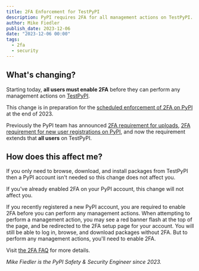 ```yaml
---
title: 2FA Enforcement for TestPyPI
description: PyPI requires 2FA for all management actions on TestPyPI.
author: Mike Fiedler
publish_date: 2023-12-06
date: "2023-12-06 00:00"
tags:
  - 2fa
  - security
---
```


## What's changing?

Starting today, **all users must enable 2FA**
before they can perform any management actions on [TestPyPI](https://test.pypi.org/).

This change is in preparation for the
[scheduled enforcement of 2FA on PyPI](2023-05-25-securing-pypi-with-2fa.md)
at the end of 2023.

Previously the PyPI team has announced
[2FA requirement for uploads](2023-06-01-2fa-enforcement-for-upload.md),
[2FA requirement for new user registrations on PyPI](2023-08-08-2fa-enforcement-for-new-users.md),
and now the requirement extends that **all users** on TestPyPI.

## How does this affect me?

If you only need to browse, download, and install packages from TestPyPI
then a PyPI account isn't needed so this change does not affect you.

If you've already enabled 2FA on your PyPI account,
this change will not affect you.

If you recently registered a new PyPI account,
you are required to enable 2FA before you can perform any management actions.
When attempting to perform a management action,
you may see a red banner flash at the top of the page,
and be redirected to the 2FA setup page for your account.
You will still be able to log in, browse, and download packages without 2FA.
But to perform any management actions, you'll need to enable 2FA.

Visit [the 2FA FAQ](https://pypi.org/help/#twofa) for more details.

_Mike Fiedler is the PyPI Safety & Security Engineer since 2023._
